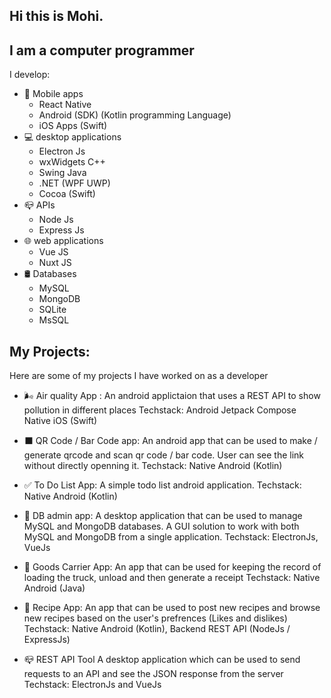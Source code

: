  Hi this is Mohi.
--------------
## I am a computer programmer 

I develop:
- 📱 Mobile apps
  - React Native
  - Android (SDK) (Kotlin programming Language)
  - iOS Apps (Swift)
- 💻 desktop applications 
  - Electron Js 
  - wxWidgets C++
  - Swing Java 
  - .NET (WPF UWP)
  - Cocoa (Swift)
- 📪 APIs
  - Node Js
  - Express Js 
- 🌐 web applications
  - Vue JS 
  - Nuxt JS
- 🛢 Databases 
  - MySQL 
  - MongoDB
  - SQLite
  - MsSQL
 
 ## My Projects: 
 Here are some of my projects I have worked on as a developer  
 
 - 🌬 Air quality App  :
 An android applictaion that uses a REST API to show pollution in different places
 Techstack: Android Jetpack Compose 
            Native iOS (Swift)
 
 - ⬛️ QR Code / Bar Code app:
 An android app that can be used to make / generate qrcode and scan qr code / bar code. User can see the link without directly openning it. 
 Techstack: Native Android (Kotlin)
 
- ✅ To Do List App:
  A simple todo list android application.
  Techstack: Native Android (Kotlin)
  

- 👤 DB admin app:
  A desktop application that can be used to manage MySQL and MongoDB databases. A GUI solution to work with both MySQL and MongoDB from a single      application.
  Techstack: ElectronJs, VueJs
  
- 🚛 Goods Carrier App:
  An app that can be used for keeping the record of loading the truck, unload and then generate a receipt 
  Techstack: Native Android (Java)
  
- 🍟 Recipe App:
  An app that can be used to post new recipes and browse new recipes based on the user's prefrences (Likes and dislikes)
  Techstack: Native Android (Kotlin), Backend REST API (NodeJs / ExpressJs)
  
- 📪 REST API Tool 
  A desktop application which can be used to send requests to an API and see the JSON response from the server
  Techstack: ElectronJs and VueJs








<!---
mohi0/mohi0 is a ✨ special ✨ repository because its `README.md` (this file) appears on your GitHub profile.
You can click the Preview link to take a look at your changes.
--->
